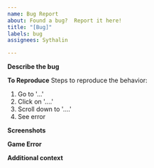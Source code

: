 ```yaml
---
name: Bug Report
about: Found a bug?  Report it here!
title: "[Bug]"
labels: bug
assignees: Sythalin

---
```


**Describe the bug**


**To Reproduce**
Steps to reproduce the behavior:
1. Go to '...'
2. Click on '....'
3. Scroll down to '....'
4. See error

**Screenshots**

**Game Error**

**Additional context**
